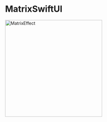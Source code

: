 # MatrixSwiftUI

<img width="316" alt="MatrixEffect" src="https://user-images.githubusercontent.com/54354822/156018114-bf5978c6-4348-47bb-89f5-bcd9a9ad8304.png">
